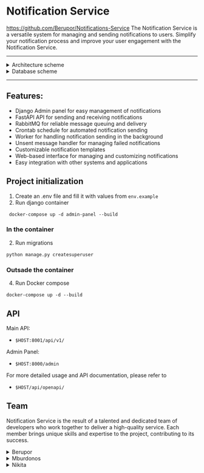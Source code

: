# Notification Service
https://github.com/Berupor/Notifications-Service
The Notification Service is a versatile system for managing and sending notifications to users. Simplify your
notification process and improve your user engagement with the Notification Service.

---
<details>
<summary>Architecture scheme</summary>

![img](arcitecture/Notification_Service.png)


</details>
<details>
<summary>Database scheme</summary>

![img](arcitecture/Database.png)

</details>

---

## Features:

- Django Admin panel for easy management of notifications
- FastAPI API for sending and receiving notifications
- RabbitMQ for reliable message queuing and delivery
- Crontab schedule for automated notification sending
- Worker for handling notification sending in the background
- Unsent message handler for managing failed notifications
- Customizable notification templates
- Web-based interface for managing and customizing notifications
- Easy integration with other systems and applications

## Project initialization

1. Create an .env file and fill it with values from `env.example`
2. Run django container
```console
 docker-compose up -d admin-panel --build
```
### In the container
2. Run migrations
```console
python manage.py createsuperuser
```
### Outsade the container
4. Run Docker compose
```console
docker-compose up -d --build
```

## API

Main API:

- `$HOST:8001/api/v1/`

Admin Panel:

- `$HOST:8000/admin`

For more detailed usage and API documentation, please refer to

- `$HOST/api/openapi/`

## Team

Notification Service is the result of a talented and dedicated team of developers who work together to deliver a
high-quality service. Each member brings unique skills and expertise to the project, contributing to its success.

<details>
<summary>Berupor</summary>

---
Berupor is a skilled developer with expertise in FastAPI, Django Admin, and RabbitMQ. He is responsible for building the
core notification system, as well as developing and maintaining tests to ensure reliable delivery.
</details>

<details>
<summary>Mburdonos</summary>

---
Mburdonos is an experienced developer with a passion for automation and optimization. He takes care of the crontab schedule for automated notification sending, the worker for handling notifications in the background, and integrating the system with ClickHouse for efficient data storage and analysis.
</details>

<details>
<summary>Nikita</summary>

---
Nikita is a data specialist with a keen eye for detail. He takes care of the unsent message handler, ensuring that all
failed notifications are properly managed and addressed. Additionally, he is responsible for integrating the system with
PostgreSQL for seamless data management and retrieval.
</details>

